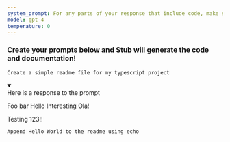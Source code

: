 ```yaml
---
system_prompt: For any parts of your response that include code, make sure to include the filename along with the backtick and the code snippets. For any environment variables, use stubuser and stubpassword as the login. For any commands, auto confirm any prompts on stdin. 
model: gpt-4
temperature: 0
---
```




### Create your prompts below and Stub will generate the code and documentation!

```stub
Create a simple readme file for my typescript project
```

<details open id="1988cc7bc305e42390d6c5a174015e1e"><summary></summary>
Here is a response to the prompt

</details>

Foo bar Hello Interesting Ola!






Testing 123!!



```stub
Append Hello World to the readme using echo
```

